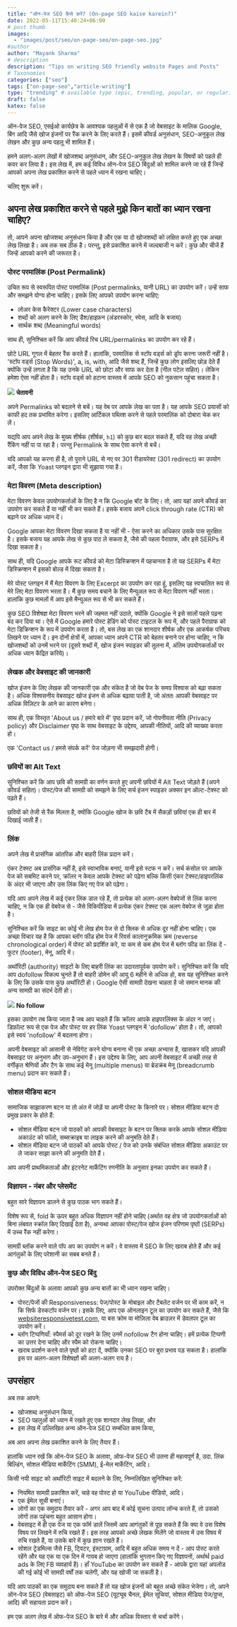 ```yaml
---
title: "ऑन-पेज SEO कैसे करें? (On-page SEO kaise karein?)"
date: 2022-05-11T15:40:24+06:00
# post thumb
images:
  - "images/post/seo/on-page-seo/on-page-seo.jpg"
#author
author: "Mayank Sharma"
# description
description: "Tips on writing SEO friendly website Pages and Posts"
# Taxonomies
categories: ["seo"]
tags: ["on-page-seo","article-writing"]
type: "trending" # available type (epic, trending, popular, or regular)
draft: false
katex: false
---
```




ऑन-पेज SEO, एसईओ कार्यछेत्र के आवश्यक पहलुओं में से एक है जो वेबसाइट के मालिक Google, बिंग आदि जैसे खोज इंजनों पर रैंक करने के लिए करते हैं। इसमें कीवर्ड अनुसंधान, SEO-अनुकूल लेख लेखन और कुछ अन्य पहलू भी शामिल हैं।

हमने अलग-अलग लेखों में खोजशब्द अनुसंधान, और SEO-अनुकूल लेख लेखन के विषयों को पहले ही कवर कर लिया है। इस लेख में, हम कई विविध ऑन-पेज SEO बिंदुओं को शामिल करने जा रहे हैं जिन्हें आपको अपना लेख प्रकाशित करने से पहले ध्यान में रखना चाहिए।

चलिए शुरू करें।


## अपना लेख प्रकाशित करने से पहले मुझे किन बातों का ध्यान रखना चाहिए?

तो, आपने अपना खोजशब्द अनुसंधान किया है और एक या दो खोजशब्दों को लक्षित करते हुए एक अच्छा लेख लिखा है। अब तक सब ठीक है। परन्तु, इसे प्रकाशित करने में जल्दबाजी न करें। कुछ और चीजें हैं जिन्हें आपको करने की जरूरत है।

### पोस्ट परमालिंक (Post Permalink)

उचित रूप से स्वरूपित पोस्ट परमालिंक (Post permalinks, यानी URL) का उपयोग करें। उन्हें साफ और समझने योग्य होना चाहिए। इसके लिए आपको उपयोग करना चाहिए:
* लोअर केस कैरेक्टर (Lower case characters)
* शब्दों को अलग करने के लिए डैश/हाइफ़न (अंडरस्कोर, स्पेस, आदि के बजाय)
* सार्थक शब्द (Meaningful words)

साथ ही, सुनिश्चित करें कि आप कीवर्ड रिच URL/permalinks का उपयोग कर रहे हैं।

छोटे URL गूगल में बेहतर रैंक करते हैं। हालांकि, परमालिंक से स्टॉप वर्ड्स को ड्रॉप करना जरूरी नहीं है। 'स्टॉप वर्ड्स (Stop Words)', a, is, with, आदि जैसे शब्द हैं, जिन्हें कुछ लोग इसलिए छोड़ देते हैं क्योंकि उन्हें लगता है कि यह उनके URL को छोटा और साफ कर देता है (नील पटेल सहित)। लेकिन हमेशा ऐसा नहीं होता है। स्टॉप वर्ड्स को हटाना वास्तव में आपके SEO को नुकसान पहुंचा सकता है।

<div class="danger-mak">
  <img src="../../../images/warning.png">
  <b>चेतावनी</b><br>

अपने Permalinks को बदलने से बचें। यह वेब पर आपके लेख का पता है। यह आपके SEO प्रयासों को काफी हद तक प्रभावित करेगा। इसलिए आर्टिकल पब्लिश करने से पहले परमालिंक को दोबारा चेक कर लें।

यद्यपि आप अपने लेख के मुख्य शीर्षक (शीर्षक, `h1`) को कुछ बार बदल सकते हैं, यदि वह लेख अच्छी रैंकिंग नहीं पा पा रहा है। परन्तु Permalink के साथ ऐसा करने से बचें।

यदि आपको यह करना ही है, तो पुराने URL से नए पर 301 रीडायरेक्ट (301 redirect) का उपयोग करें, जैसा कि Yoast प्लगइन द्वारा भी सुझाया गया है।
</div>

### मेटा विवरण (Meta description)

मेटा विवरण केवल उपयोगकर्ताओं के लिए है न कि Google बॉट के लिए। तो, आप यहां अपने कीवर्ड का उपयोग कर सकते हैं या नहीं भी कर सकते हैं। इसके बजाय अपने click through rate (CTR) को बढ़ाने पर अधिक ध्यान दें।

Google आपका मेटा विवरण दिखा सकता है या नहीं भी - ऐसा करने का अधिकार उसके पास सुरक्षित है। इसके बजाय यह आपके लेख से कुछ पाठ ले सकता है, जैसे की पहला पैराग्राफ, और इसे SERPs में दिखा सकता है।

साथ ही, यदि Google आपके रूट कीवर्ड को मेटा डिस्क्रिप्शन में पहचानता है तो यह SERPs में मेटा डिस्क्रिप्शन में इसको बोल्ड में दिखा सकता है।

मेरे योस्ट प्लगइन में मैं मेटा विवरण के लिए Excerpt का उपयोग कर रहा हूं, इसलिए यह स्वचालित रूप से मेरे लिए मेटा विवरण भरता है। मैं कुछ समय बचाने के लिए मैन्युअल रूप से मेटा विवरण नहीं भरता। हालांकि कुछ मामलों में आप इसे मैन्युअल रूप से भी कर सकते हैं।

कुछ SEO विशेषज्ञ मेटा विवरण भरने की जहमत नहीं उठाते, क्योंकि Google ने इसे सालों पहले पढ़ना बंद कर दिया था। ऐसे में Google हमारे पोस्ट हेडिंग को पोस्ट टाइटल के रूप में, और पहले पैराग्राफ को मेटा डिक्रिप्शन के रूप में उपयोग करता है। तो, बस लेख का एक शानदार शीर्षक और एक आकर्षक परिचय लिखने पर ध्यान दें। इन दोनों क्षेत्रों में, आपका ध्यान अपने CTR को बेहतर बनाने पर होना चाहिए, न कि खोजशब्दों को उनमें भरने पर (दूसरे शब्दों में, खोज इंजन स्पाइडर की तुलना में, अंतिम उपयोगकर्ताओं पर अधिक ध्यान केंद्रित करिये)।

### लेखक और वेबसाइट की जानकारी

खोज इंजन के लिए लेखक की जानकारी एक और संकेत है जो वेब पेज के समग्र विश्वास को बढ़ा सकता है। अधिक विश्वसनीय वेबसाइट खोज इंजन से अधिक बढ़ावा पाती है, जो अंततः आपकी वेबसाइट पर अधिक विज़िटर के आने का कारण बनेगा।

साथ ही, एक विस्तृत 'About us / हमारे बारे में' पृष्ठ प्रदान करें, जो गोपनीयता नीति (Privacy policy) और Disclaimer पृष्ठ के साथ वेबसाइट के उद्देश्य, आपकी नीतियों, आदि की व्याख्या करता हो।

एक 'Contact us / हमसे संपर्क करें' पेज जोड़ना भी समझदारी होगी।

### छवियों का Alt Text

सुनिश्चित करें कि आप छवि की सामग्री का वर्णन करते हुए अपनी छवियों में Alt Text जोड़ते हैं (अपने कीवर्ड सहित)। पोस्ट/पेज की सामग्री को समझने के लिए सर्च इंजन स्पाइडर अक्सर इन ऑल्ट-टेक्स्ट को पढ़ते हैं।

छवियों को तेजी से रैंक मिलता है, क्योंकि Google खोज के छवि टैब में सैकड़ों छवियां एक ही बार में दिखाई जाती हैं।

### लिंक

अपने लेख में प्रासंगिक आंतरिक और बाहरी लिंक प्रदान करें।

एंकर टेक्स्ट अब प्रासंगिक नहीं है, इसे स्वाभाविक बनाएं, यानी इसे स्टफ न करें। सर्च कंसोल पर आपके पेज को सबमिट करने पर, क्रॉलर न केवल आपके टेक्स्ट को पढ़ेगा बल्कि किसी एंकर टेक्स्ट/हाइपरलिंक के अंदर भी जाएगा और उस लिंक किए गए पेज को पढ़ेगा।

यदि आप अपने लेख में कई एंकर लिंक डाल रहे हैं, तो प्रत्येक को अलग-अलग वेबपेजों से लिंक करना चाहिए, न कि एक ही वेबपेज से - जैसे विकिपीडिया में प्रत्येक एंकर टेक्स्ट एक अलग वेबपेज से जुड़ा होता है।

सुनिश्चित करें कि साइट का कोई भी लेख होम पेज से दो क्लिक से अधिक दूर नहीं होना चाहिए। एक अच्छा विचार यह है कि आपका ब्लॉग फीड होम पेज में रिवर्स कालानुक्रमिक क्रम (reverse chronological order) में पोस्ट को प्रदर्शित करे, या कम से कम होम पेज में ब्लॉग फीड का लिंक दें - फुटर (footer), मेनू, आदि में।

अथॉरिटी (authority) साइटों के लिए बाहरी लिंक का उदारतापूर्वक उपयोग करें। सुनिश्चित करें कि यदि आप dofollow विकल्प चुनते हैं तो बाहरी डोमेन की आयु 6 महीने से अधिक हो, बस यह सुनिश्चित करने के लिए कि उसके पास कुछ अथॉरिटी हो। Google ऐसी सामग्री देखना चाहता है जो समान मानक की अन्य सामग्री का संदर्भ देती हो।

<div class="toc-mak">
  <img src="../../../images/pencil.png">
  <b>No follow</b><br>

इसका उपयोग तब किया जाता है जब आप चाहते हैं कि क्रॉलर आपके हाइपरलिंक्स के अंदर न जाएं। डिफ़ॉल्ट रूप से एक पेज और पोस्ट पर हर लिंक Yoast प्लगइन में 'dofollow' होता है। तो, आपको इसे स्वयं 'nofollow' में बदलना होगा।
</div>

अपनी वेबसाइट को आसानी से नेविगेट करने योग्य बनाना भी एक अच्छा अभ्यास है, खासकर यदि आपकी वेबसाइट पर अनुभाग और उप-अनुभाग हैं। इस उद्देश्य के लिए, आप अपनी वेबसाइट में अच्छी तरह से वर्गीकृत श्रेणियों और टैग के साथ कई मेनू (multiple menus) या ब्रेडक्रंब मेनू (breadcrumb menu) प्रदान कर सकते हैं।

### सोशल मीडिया बटन

सामाजिक साझाकरण बटन या तो अंत में जोड़ें या अपनी पोस्ट के किनारे पर। सोशल मीडिया बटन दो प्रमुख प्रकार के होते हैं:
* सोशल मीडिया बटन जो पाठकों को आपकी वेबसाइट के बटन पर क्लिक करके आपके सोशल मीडिया अकाउंट को फॉलो, सब्सक्राइब या लाइक करने की अनुमति देते हैं।
* सोशल मीडिया बटन जो पाठकों को आपके पोस्ट / पेज को उनके संबंधित सोशल मीडिया अकाउंट पर ले जाकर साझा करने की अनुमति देते हैं।

आप अपनी प्राथमिकताओं और इंटरनेट मार्केटिंग रणनीति के अनुसार इनका उपयोग कर सकते हैं।

### विज्ञापन - नंबर और प्लेसमेंट

बहुत सारे विज्ञापन डालने से कुछ पाठक भाग सकते हैं।

विशेष रूप से, fold के ऊपर बहुत अधिक विज्ञापन नहीं होने चाहिए (अर्थात वह क्षेत्र जो उपयोगकर्ताओं को बिना लंबवत स्क्रॉल किए दिखाई देता है), अन्यथा आपका पोस्ट/पेज खोज इंजन परिणाम पृष्ठों (SERPs) में उच्च रैंक नहीं करेगा।

सामग्री ब्लॉक करने वाले पॉप अप का उपयोग न करें। वे वास्तव में SEO के लिए खराब होते हैं और कई आगंतुकों के लिए परेशानी का सबब बनते हैं।

### कुछ और विविध ऑन-पेज SEO बिंदु 

उपरोक्त बिंदुओं के अलावा आपको कुछ अन्य बातों का भी ध्यान रखना चाहिए।

* पोस्ट/पेजों की Responsiveness: पेज/पोस्ट के मोबाइल और टैबलेट वर्जन पर भी काम करें, न कि सिर्फ डेस्कटॉप वर्जन पर। इसके लिए, आप एक ऑनलाइन टूल का उपयोग कर सकते हैं, जैसे कि <a href="https://websiteresponsivetest.com" target="_blank" title="Technical SEO" class="mak-link">websiteresponsivetest.com</a>, या बस क्रोम या मोज़िला वेब ब्राउज़र में डेवलपर टूल का उपयोग करें।
* ब्लॉग टिप्पणियाँ: स्पैमर्स को दूर रखने के लिए उनमें nofollow टैग होना चाहिए। हमें प्रत्येक टिप्पणी का उत्तर देना चाहिए और स्पैम को रोकना चाहिए।
* खराब प्रदर्शन करने वाले पृष्ठों को हटा दें, क्योंकि उनका SEO पर बुरा प्रभाव पड़ सकता है। हालांकि इस पर अलग-अलग विशेषज्ञों की अलग-अलग राय है।


## उपसंहार 

अब तक आपने:
* खोजशब्द अनुसंधान किया,
* SEO पहलुओं को ध्यान में रखते हुए एक शानदार लेख लिखा, और
* इस लेख में उल्लिखित अन्य ऑन-पेज SEO सम्बंधित काम किया,

अब आप अपना लेख प्रकाशित करने के लिए तैयार हैं। 

हालांकि ध्यान रखें कि ऑन-पेज SEO के अलावा, ऑफ-पेज SEO भी उतना ही महत्वपूर्ण है, उदा. लिंक बिल्डिंग, सोशल मीडिया मार्केटिंग (SMM), ई-मेल मार्केटिंग, आदि।

किसी नयी साइट को अथॉरिटी साइट में बदलने के लिए, निम्नलिखित सुनिश्चित करें:
* नियमित सामग्री प्रकाशित करें, चाहे वह पोस्ट हो या YouTube वीडियो, आदि।
* एक ईमेल सूची बनाएं।
* लोगों का एक समुदाय तैयार करें - अगर आप बाद में कोई सूचना उत्पाद लॉन्च करते हैं, तो उसको लोगों तक पहुंचना बहुत आसान होगा।
* वेबसाइट में ही एक पेज या एक फॉर्म डालें जिसमें आप आगंतुकों से पूछ सकते हैं कि क्या वे उस विशेष विषय पर लिखने में रुचि रखते हैं। इस तरह आपको अच्छे लेखक मिलेंगे जो वास्तव में उस विषय में रुचि रखते हैं, या उसके बारे में कुछ ज्ञान रखते हैं।
* सोशल ट्रेडमिल्स जैसे FB, ट्विटर, इंस्टाग्राम, आदि में बहुत अधिक समय न दें - आप पोस्ट करते रहेंगे और यह एक या एक दिन में गायब हो जाएगा (हालांकि भुगतान किए गए विज्ञापनों, अर्थार्थ paid ads के लिए FB व्यवहार्य है)। हाँ YouTube का उपयोग कर सकते हैं - आपके द्वारा यहां अपलोड की गई कोई भी सामग्री वर्षों तक चलेगी, और यह खोजी जा सकती है।

यदि आप पाठकों का एक समुदाय बना सकते हैं तो यह खोज इंजनों को बहुत अच्छे संकेत भेजेगा। तो, अपने ऑन-पेज SEO (वेबसाइट) को ऑफ-पेज SEO (यूट्यूब चैनल, ईमेल सूचियां, सोशल मीडिया पेज/ग्रुप्स, आदि) की सहायता प्रदान करें।

हम एक अलग लेख में ऑफ-पेज SEO के बारे में और अधिक विस्तार से चर्चा करेंगे।

